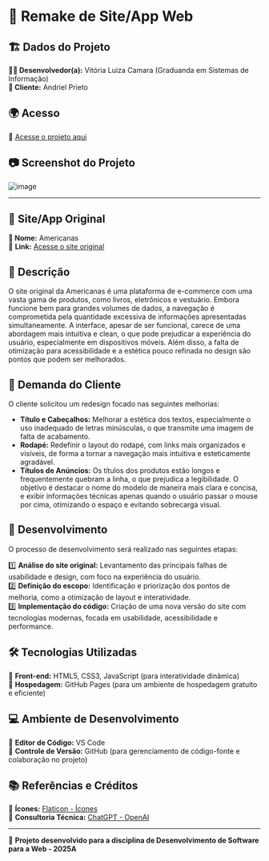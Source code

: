 # 📌 Remake de Site/App Web

## 🏗️ Dados do Projeto  
**👨‍💻 Desenvolvedor(a):** Vitória Luiza Camara (Graduanda em Sistemas de Informação)  
**📌 Cliente:** Andriel Prieto  

## 🌍 Acesso  
🔗 [Acesse o projeto aqui](https://elc1090.github.io/project1-2025a-iamvitoria/)

## 📷 Screenshot do Projeto  
![image](https://github.com/user-attachments/assets/d27edc64-83b7-4c66-9c3e-c99f54917eed)

---

## 📌 Site/App Original  
**🛒 Nome:** Americanas  
🔗 **Link:** [Acesse o site original](https://www.americanas.com.br/)

## 📝 Descrição  
O site original da Americanas é uma plataforma de e-commerce com uma vasta gama de produtos, como livros, eletrônicos e vestuário. Embora funcione bem para grandes volumes de dados, a navegação é comprometida pela quantidade excessiva de informações apresentadas simultaneamente. A interface, apesar de ser funcional, carece de uma abordagem mais intuitiva e clean, o que pode prejudicar a experiência do usuário, especialmente em dispositivos móveis. Além disso, a falta de otimização para acessibilidade e a estética pouco refinada no design são pontos que podem ser melhorados.

## 🎯 Demanda do Cliente  
O cliente solicitou um redesign focado nas seguintes melhorias:

- **Título e Cabeçalhos:** Melhorar a estética dos textos, especialmente o uso inadequado de letras minúsculas, o que transmite uma imagem de falta de acabamento.  
- **Rodapé:** Redefinir o layout do rodapé, com links mais organizados e visíveis, de forma a tornar a navegação mais intuitiva e esteticamente agradável.  
- **Títulos de Anúncios:** Os títulos dos produtos estão longos e frequentemente quebram a linha, o que prejudica a legibilidade. O objetivo é destacar o nome do modelo de maneira mais clara e concisa, e exibir informações técnicas apenas quando o usuário passar o mouse por cima, otimizando o espaço e evitando sobrecarga visual.

## 🚀 Desenvolvimento  
O processo de desenvolvimento será realizado nas seguintes etapas:

1️⃣ **Análise do site original:** Levantamento das principais falhas de usabilidade e design, com foco na experiência do usuário.  
2️⃣ **Definição do escopo:** Identificação e priorização dos pontos de melhoria, como a otimização de layout e interatividade.  
3️⃣ **Implementação do código:** Criação de uma nova versão do site com tecnologias modernas, focada em usabilidade, acessibilidade e performance.  

## 🛠️ Tecnologias Utilizadas  
🔹 **Front-end:** HTML5, CSS3, JavaScript (para interatividade dinâmica)  
🔹 **Hospedagem:** GitHub Pages (para um ambiente de hospedagem gratuito e eficiente)  

## 💻 Ambiente de Desenvolvimento  
🔹 **Editor de Código:** VS Code  
🔹 **Controle de Versão:** GitHub (para gerenciamento de código-fonte e colaboração no projeto)  

## 📚 Referências e Créditos  
📌 **Ícones:** [Flaticon - Ícones](https://www.flaticon.com/br/)  
📌 **Consultoria Técnica:** [ChatGPT - OpenAI](https://chat.openai.com/)  

---

📌 **Projeto desenvolvido para a disciplina de Desenvolvimento de Software para a Web - 2025A** 

